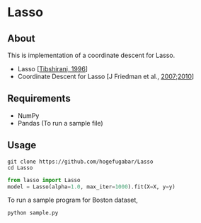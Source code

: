 # Lasso

## About
This is implementation of a coordinate descent for Lasso.

- Lasso [[Tibshirani, 1996](http://statweb.stanford.edu/%7Etibs/lasso/lasso.pdf)]
- Coordinate Descent for Lasso [J Friedman et al., [2007](http://arxiv.org/pdf/0708.1485.pdf);[2010](http://core.ac.uk/download/files/153/6287975.pdf)]

## Requirements
- NumPy
- Pandas (To run a sample file)

## Usage

```
git clone https://github.com/hogefugabar/Lasso
cd Lasso
```

```py
from lasso import Lasso
model = Lasso(alpha=1.0, max_iter=1000).fit(X=X, y=y)
```

To run a sample program for Boston dataset,

```
python sample.py
```


